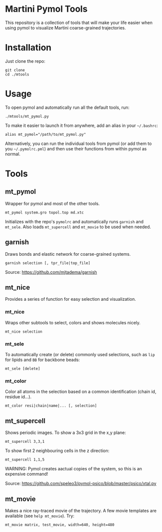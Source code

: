 # Martini Pymol Tools

This repository is a collection of tools that will make your life easier
when using pymol to visualize Martini coarse-grained trajectories.

# Installation

Just clone the repo:
```
git clone
cd ./mtools
```

# Usage

To open pymol and automatically run all the default tools, run:
```
./mtools/mt_pymol.py
```

To make it easier to launch it from anywhere, add an alias in your `~/.bashrc`:
```
alias mt_pymol="/path/to/mt_pymol.py"
```

Alternatively, you can run the individual tools from pymol (or add them to you `~/.pymolrc.pml`)
and then use their functions from within pymol as normal.

# Tools

## mt_pymol
Wrapper for pymol and most of the other tools.
```
mt_pymol system.gro topol.top md.xtc
```
Initializes with the repo's `pymolrc` and automatically runs `garnish` and `mt_sele`. 
Also loads `mt_supercell` and `mt_movie` to be used when needed.

## garnish
Draws bonds and elastic network for coarse-grained systems.
```
garnish selection [, tpr_file|top_file]
```
Source: https://github.com/mjtadema/garnish

## mt_nice
Provides a series of function for easy selection and visualization.

### mt_nice
Wraps other subtools to select, colors and shows molecules nicely.
```
mt_nice selection
```

### mt_sele
To automatically create (or delete) commonly used selections, such as `lip` for lipids and `BB` for backbone beads:
```
mt_sele [delete]
```

### mt_color 
Color all atoms in the selection based on a common identification (chain id, residue id...).
```
mt_color resi|chain|name|... [, selection]
```

## mt_supercell
Shows periodic images. To show a 3x3 grid in the x,y plane:
```
mt_supercell 3,3,1
```
To show first 2 neighbouring cells in the z direction:
```
mt_supercell 1,1,5
```
WARNING: Pymol creates aactual copies of the system, so this is an expensive command!

Source: https://github.com/speleo3/pymol-psico/blob/master/psico/xtal.py

## mt_movie
Makes a nice ray-traced movie of the trajectory. A few movie templates are available (see `help mt_movie`). Try:
```
mt_movie matrix, test_movie, width=640, height=480
```
